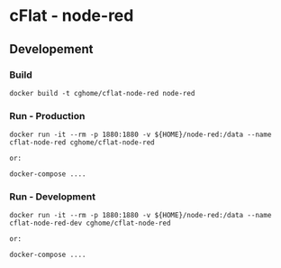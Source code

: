 # cFlat - node-red

## Developement

### Build
```
docker build -t cghome/cflat-node-red node-red
```

### Run - Production
```
docker run -it --rm -p 1880:1880 -v ${HOME}/node-red:/data --name cflat-node-red cghome/cflat-node-red

or:

docker-compose ....
```

### Run - Development
```
docker run -it --rm -p 1880:1880 -v ${HOME}/node-red:/data --name cflat-node-red-dev cghome/cflat-node-red

or:

docker-compose ....
```